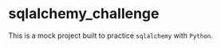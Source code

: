 # sqlalchemy_challenge
This is a mock project built to practice ```sqlalchemy``` with ```Python```.
